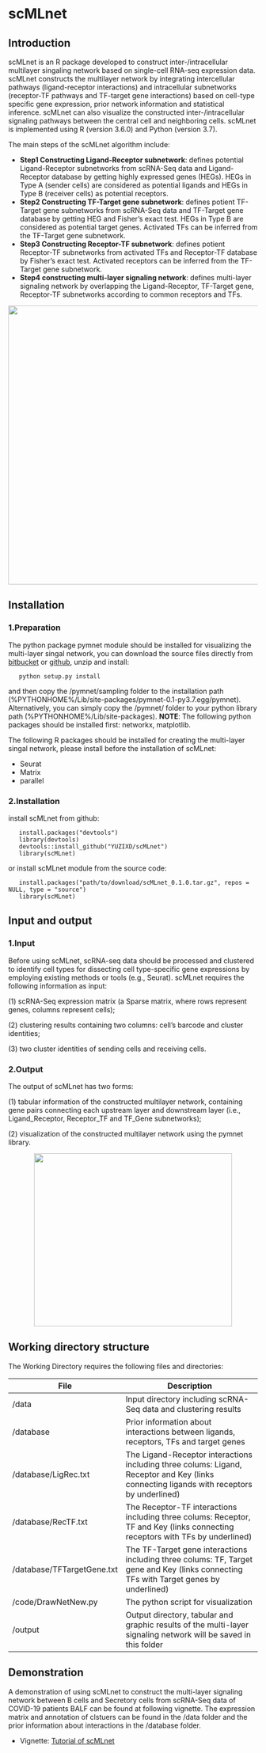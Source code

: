 # scMLnet

## Introduction

scMLnet is an R package developed to construct inter-/intracellular multilayer singaling network based on single-cell RNA-seq expression data. scMLnet constructs the multilayer network by integrating intercellular pathways (ligand-receptor interactions) and intracellular subnetworks (receptor-TF pathways and TF-target gene interactions) based on cell-type specific gene expression, prior network information and statistical inference. scMLnet can also visualize the constructed inter-/intracellular signaling pathways between the central cell and neighboring cells. scMLnet is implemented using R
(version 3.6.0) and Python (version 3.7).



The main steps of the scMLnet algorithm include:

* **Step1 Constructing Ligand-Receptor subnetwork**: defines potential Ligand-Receptor subnetworks from scRNA-Seq data and Ligand-Receptor database by getting highly expressed genes (HEGs). HEGs in Type A (sender cells) are considered as potential ligands and HEGs in Type B (receiver cells) as potential receptors.
* **Step2 Constructing TF-Target gene subnetwork**: defines potient TF-Target gene subnetworks from scRNA-Seq data and TF-Target gene database by getting HEG and Fisher’s exact test. HEGs in Type B are considered as potential target genes. Activated TFs can be inferred from the TF-Target gene subnetwork.
* **Step3 Constructing Receptor-TF subnetwork**: defines potient Receptor-TF subnetworks from activated TFs and Receptor-TF database by Fisher’s exact test. Activated receptors can be inferred from the TF-Target gene subnetwork.
* **Step4 constructing multi-layer signaling network**: defines multi-layer signaling network by overlapping the Ligand-Receptor, TF-Target gene, Receptor-TF subnetworks according to common receptors and TFs.

<div align=center>
<img src="https://github.com/YUZIXD/scMLnet/blob/master/figure/illustration.png" width="800" height="564" alt="" />
</div>


## Installation

### 1.Preparation 

The python package pymnet module should be installed for visualizing the multi-layer singal network, you can download the source files directly from <a href="http://bitbucket.org/bolozna/multilayer-networks-library" target="_blank">bitbucket</a> or <a href="https://github.com/bolozna/Multilayer-networks-library" target="_blank">github</a>, unzip and install:

       python setup.py install

and then copy the /pymnet/sampling folder to the installation path (%PYTHONHOME%/Lib/site-packages/pymnet-0.1-py3.7.egg/pymnet). Alternatively, you can simply copy the /pymnet/ folder to your python library path (%PYTHONHOME%/Lib/site-packages). **NOTE**: The following python packages should be installed first: networkx, matplotlib.

The following R packages should be installed for creating the multi-layer singal network, please install before the installation of scMLnet:
    
* Seurat
* Matrix
* parallel   
    
### 2.Installation

install scMLnet from github:

       install.packages("devtools")
       library(devtools)
       devtools::install_github("YUZIXD/scMLnet")
       library(scMLnet)
    
or install scMLnet module from the source code:

       install.packages("path/to/download/scMLnet_0.1.0.tar.gz", repos = NULL, type = "source")
       library(scMLnet)


## Input and output

### 1.Input

Before using scMLnet, scRNA-seq data should be processed and clustered to identify cell types for dissecting cell type-specific gene expressions by employing existing methods or tools (e.g., Seurat). scMLnet requires the following information as input:

(1) scRNA-Seq expression matrix (a Sparse matrix, where rows represent genes, columns represent cells);

(2) clustering results containing two columns: cell’s barcode and cluster identities;

(3) two cluster identities of sending cells and receiving cells.

### 2.Output

The output of scMLnet has two forms:

(1) tabular information of the constructed multilayer network, containing gene pairs connecting each upstream layer and downstream layer (i.e., Ligand_Receptor, Receptor_TF and TF_Gene subnetworks);

(2) visualization of the constructed multilayer network using the pymnet library.

<div align=center>
<img src="https://github.com/YUZIXD/scMLnet/blob/master/figure/demo2.png" width="400" height="350" alt="" />
</div>

## Working directory structure

The Working Directory requires the following files and directories:

File|Description
---|---
/data|Input directory including scRNA-Seq data and clustering results
/database|Prior information about interactions between ligands, receptors, TFs and target genes
/database/LigRec.txt|The Ligand-Receptor interactions including three colums: Ligand, Receptor and Key (links connecting ligands with receptors by underlined)
/database/RecTF.txt|The Receptor-TF interactions including three colums: Receptor, TF and Key (links connecting receptors with TFs by underlined)
/database/TFTargetGene.txt|The TF-Target gene interactions including three colums: TF, Target gene and Key (links connecting TFs with Target genes by underlined)
/code/DrawNetNew.py|The python script for visualization
/output|Output directory, tabular and graphic results of the multi-layer signaling network will be saved in this folder


## Demonstration

A demonstration of using scMLnet to construct the multi-layer signaling network between B cells and Secretory cells from scRNA-Seq data of COVID-19 patients BALF can be found at following vignette. The expression matrix and annotation of clstuers can be found in the  /data folder and the prior information about interactions in the /database folder.

* Vignette: <a href="https://github.com/YUZIXD/scMLnet/blob/master/vignettes/Tutorial_of_scMLnet.md" target="_blank">Tutorial of scMLnet</a>



